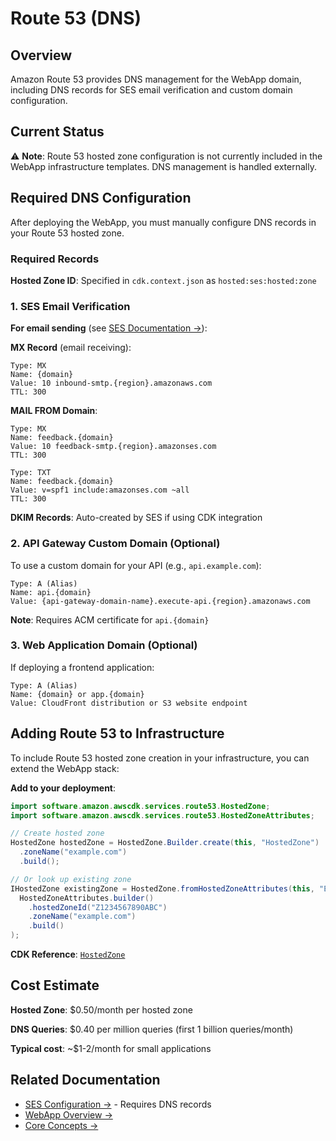# Route 53 (DNS)

## Overview

Amazon Route 53 provides DNS management for the WebApp domain, including DNS records for SES email verification and custom domain configuration.

## Current Status

⚠️ **Note**: Route 53 hosted zone configuration is not currently included in the WebApp infrastructure templates. DNS management is handled externally.

## Required DNS Configuration

After deploying the WebApp, you must manually configure DNS records in your Route 53 hosted zone.

### Required Records

**Hosted Zone ID**: Specified in `cdk.context.json` as `hosted:ses:hosted:zone`

### 1. SES Email Verification

**For email sending** (see [SES Documentation →](ses.md)):

**MX Record** (email receiving):
```
Type: MX
Name: {domain}
Value: 10 inbound-smtp.{region}.amazonaws.com
TTL: 300
```

**MAIL FROM Domain**:
```
Type: MX
Name: feedback.{domain}
Value: 10 feedback-smtp.{region}.amazonses.com
TTL: 300

Type: TXT
Name: feedback.{domain}
Value: v=spf1 include:amazonses.com ~all
TTL: 300
```

**DKIM Records**: Auto-created by SES if using CDK integration

### 2. API Gateway Custom Domain (Optional)

To use a custom domain for your API (e.g., `api.example.com`):

```
Type: A (Alias)
Name: api.{domain}
Value: {api-gateway-domain-name}.execute-api.{region}.amazonaws.com
```

**Note**: Requires ACM certificate for `api.{domain}`

### 3. Web Application Domain (Optional)

If deploying a frontend application:

```
Type: A (Alias)
Name: {domain} or app.{domain}
Value: CloudFront distribution or S3 website endpoint
```

## Adding Route 53 to Infrastructure

To include Route 53 hosted zone creation in your infrastructure, you can extend the WebApp stack:

**Add to your deployment**:
```java
import software.amazon.awscdk.services.route53.HostedZone;
import software.amazon.awscdk.services.route53.HostedZoneAttributes;

// Create hosted zone
HostedZone hostedZone = HostedZone.Builder.create(this, "HostedZone")
  .zoneName("example.com")
  .build();

// Or look up existing zone
IHostedZone existingZone = HostedZone.fromHostedZoneAttributes(this, "ExistingZone",
  HostedZoneAttributes.builder()
    .hostedZoneId("Z1234567890ABC")
    .zoneName("example.com")
    .build()
);
```

**CDK Reference**: [`HostedZone`](https://docs.aws.amazon.com/cdk/api/v2/docs/aws-cdk-lib.aws_route53.HostedZone.html)

## Cost Estimate

**Hosted Zone**: $0.50/month per hosted zone

**DNS Queries**: $0.40 per million queries (first 1 billion queries/month)

**Typical cost**: ~$1-2/month for small applications

## Related Documentation

- [SES Configuration →](ses.md) - Requires DNS records
- [WebApp Overview →](overview.md)
- [Core Concepts →](/getting-started/concepts.md)
